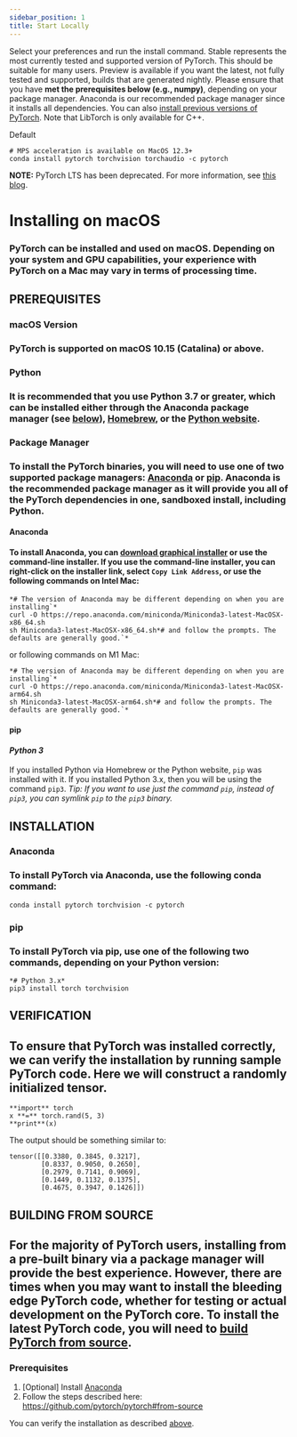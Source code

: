 ```yaml
---
sidebar_position: 1
title: Start Locally
---
```


Select your preferences and run the install command. Stable represents the most currently tested and supported version of PyTorch. This should be suitable for many users. Preview is available if you want the latest, not fully tested and supported, builds that are generated nightly. Please ensure that you have **met the prerequisites below (e.g., numpy)**, depending on your package manager. Anaconda is our recommended package manager since it installs all dependencies. You can also [install previous versions of PyTorch](https://pytorch.org/get-started/previous-versions). Note that LibTorch is only available for C++.

Default


```
# MPS acceleration is available on MacOS 12.3+
conda install pytorch torchvision torchaudio -c pytorch
```


**NOTE:** PyTorch LTS has been deprecated. For more information, see [this blog](https://pytorch.org/blog/pytorch-enterprise-support-update/).


# Installing on macOS

### PyTorch can be installed and used on macOS. Depending on your system and GPU capabilities, your experience with PyTorch on a Mac may vary in terms of processing time.

## PREREQUISITES

### macOS Version

### PyTorch is supported on macOS 10.15 (Catalina) or above.

### Python

### It is recommended that you use Python 3.7 or greater, which can be installed either through the Anaconda package manager (see [below](https://pytorch.org/get-started/locally/#anaconda)), [Homebrew](https://brew.sh/), or the [Python website](https://www.python.org/downloads/mac-osx/).

### Package Manager

### To install the PyTorch binaries, you will need to use one of two supported package managers: [Anaconda](https://www.anaconda.com/download/#macos) or [pip](https://pypi.org/project/pip/). Anaconda is the recommended package manager as it will provide you all of the PyTorch dependencies in one, sandboxed install, including Python.

#### Anaconda

#### To install Anaconda, you can [download graphical installer](https://www.anaconda.com/download/#macos) or use the command-line installer. If you use the command-line installer, you can right-click on the installer link, select `Copy Link Address`, or use the following commands on Intel Mac:



```
*# The version of Anaconda may be different depending on when you are installing`*
curl -O https://repo.anaconda.com/miniconda/Miniconda3-latest-MacOSX-x86_64.sh
sh Miniconda3-latest-MacOSX-x86_64.sh*# and follow the prompts. The defaults are generally good.`*

```

or following commands on M1 Mac:


```
*# The version of Anaconda may be different depending on when you are installing`*
curl -O https://repo.anaconda.com/miniconda/Miniconda3-latest-MacOSX-arm64.sh
sh Miniconda3-latest-MacOSX-arm64.sh*# and follow the prompts. The defaults are generally good.`*

```

#### pip

#### *Python 3*

If you installed Python via Homebrew or the Python website, `pip` was installed with it. If you installed Python 3.x, then you will be using the command `pip3`.
*Tip: If you want to use just the command `pip`, instead of `pip3`, you can symlink `pip` to the `pip3` binary.*

## INSTALLATION

### Anaconda

### To install PyTorch via Anaconda, use the following conda command:



```
conda install pytorch torchvision -c pytorch
```

### pip

### To install PyTorch via pip, use one of the following two commands, depending on your Python version:



```
*# Python 3.x*
pip3 install torch torchvision
```

## VERIFICATION

## To ensure that PyTorch was installed correctly, we can verify the installation by running sample PyTorch code. Here we will construct a randomly initialized tensor.



```
**import** torch
x **=** torch.rand(5, 3)
**print**(x)

```

The output should be something similar to:


```
tensor([[0.3380, 0.3845, 0.3217],
        [0.8337, 0.9050, 0.2650],
        [0.2979, 0.7141, 0.9069],
        [0.1449, 0.1132, 0.1375],
        [0.4675, 0.3947, 0.1426]])
```

## BUILDING FROM SOURCE

## For the majority of PyTorch users, installing from a pre-built binary via a package manager will provide the best experience. However, there are times when you may want to install the bleeding edge PyTorch code, whether for testing or actual development on the PyTorch core. To install the latest PyTorch code, you will need to [build PyTorch from source](https://github.com/pytorch/pytorch#from-source).

### Prerequisites

1. [Optional] Install [Anaconda](https://pytorch.org/get-started/locally/#anaconda)
2. Follow the steps described here: https://github.com/pytorch/pytorch#from-source

You can verify the installation as described [above](https://pytorch.org/get-started/locally/#mac-verification).
